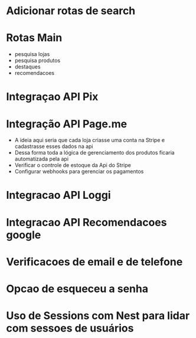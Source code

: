 <!-- # Auth   -->
  <!-- - Pensar em alguma forma de separar a autenticacao de lojas e usuarios -->
  <!-- - Adicionar a verificacao de compatibilidade com o Id ja no Auth -->

<!-- # Criar validacao de cpf
  - Biblioteca de validacao br
  - Api para validar cpf e cnpj -->

# Adicionar rotas de search

<!-- # Modificar tabela de user para store
  - id
  - nome loja 
  - email
  - password
  - cpf/cnpj
    - api verificacao de cpf/cnpj
  - endereco
  - pedidos
  - produtos
    - id
    - nome
    - preco
    - quantidade provisoria (para gerenciar pedidos)
    - quantidade -->

<!-- # Criar tabela de user
  - id
  - nome
  - email
  - password
  - cpf
    - api verificacao de cpf/cnpj
  - endereco
    - api para calculo de frete
  - dados para pagamento (não obrigatorio)
  - Pedidos
    - numero de pedido
    - produtos
    - data pedido
    - status
    - total
  - Carrinho
    - produtos
    - total -->

# Rotas Main
  - pesquisa lojas
  - pesquisa produtos
  - destaques
  - recomendacoes

# Integraçao API Pix

# Integração API Page.me
  - A ideia aqui seria que cada loja criasse uma conta na Stripe e cadastrasse esses dados na api
  - Dessa forma toda a lógica de gerenciamento dos produtos ficaria automatizada pela api
  - Verificar o controle de estoque da Api do Stripe
  - Configurar webhooks para gerenciar os pagamentos

# Integracao API Loggi

# Integracao API Recomendacoes google

# Verificacoes de email e de telefone
# Opcao de esqueceu a senha

# Uso de Sessions com Nest para lidar com sessoes de usuários


